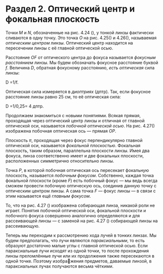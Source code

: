 # Раздел 2. Оптический центр и фокальная плоскость

Точки _M_ и _N_, обозначенные на рис. 4.24 (), у тонкой линзы фактически сливаются в одну точку. Это точка _O_ на рис. 4.25() и 4.26(), называемая _оптическим центром_ линзы. Оптический центр находится на пересечении линзы с её главной оптической осью.

Расстояние _OF_ от оптического центра до фокуса называется _фокусным расстоянием_ линзы. Мы будем обозначать фокусное расстояние буквой _f_. Величина _D_, обратная фокусному расстоянию, _есть оптическая_ сила линзы:

D =1/f.

Оптическая сила измеряется в _диоптриях_ (дптр). Так, если фокусное расстояние линзы равно 25 см, то её оптическая сила:

D =1/0,25= 4 дптр.

Продолжаем знакомиться с новыми понятиями. Всякая прямая, проходящая через оптический центр линзы и отличная от главной оптической оси, называется _побочной оптической осью_. На рис. 4.27() изображена побочная оптическая ось — прямая _OP_.


Плоскость _π_, проходящая через фокус перпендикулярно главной оптической оси, называется _фокальной плоскостью_. Фокальная плоскость, таким образом, параллельна плоскости линзы. Имея два фокуса, линза соответственно имеет и две фокальных плоскости, расположенных симметрично относительно линзы.

Точка _P_, в которой побочная оптическая ось пересекает фокальную плоскость, называется _побочным фокусом_. Собственно, каждая точка фокальной плоскости (кроме _F_) есть побочный фокус — мы ведь всегда сможем провести побочную оптическую ось, соединив данную точку с оптическим центром линзы. А сама точка _F_ — фокус линзы — в связи с этим называется ещё _главным фокусом_.

То, что на рис. 4.27 ()  изображена собирающая линза, никакой роли не играет. Понятия побочной оптической оси, фокальной плоскости и побочного фокуса совершенно аналогично определяются и для рассеивающей линзы — с заменой на рис. 4.27 () собирающей линзы на рассеивающую.

Теперь мы переходим к рассмотрению хода лучей в тонких линзах. Мы будем предполагать,
что лучи являются _параксиальными_, то есть образуют достаточно малые углы с главной оптической осью. Если параксиальные лучи исходят из одной точки, то после прохождения линзы
преломлённые лучи или их продолжения также пересекаются в одной точке. Поэтому изображения предметов, даваемые линзой, в параксиальных лучах получаются весьма чёткими.
